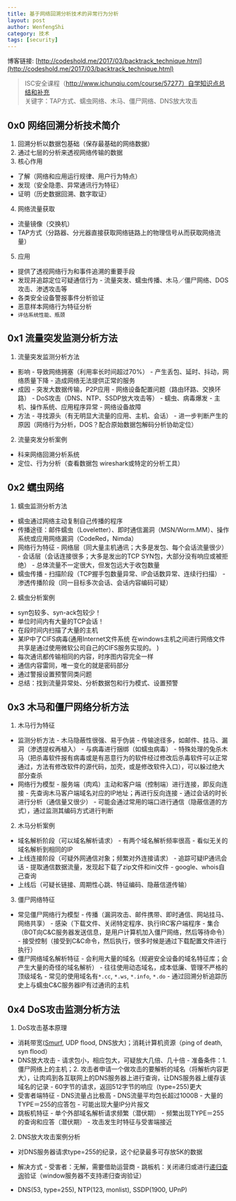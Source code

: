 ```yaml
---
title: 基于网络回溯分析技术的异常行为分析
layout: post
author: WenfengShi
category: 技术
tags: [security]
---
```

博客链接: [http://codeshold.me/2017/03/backtrack_technique.html](http://codeshold.me/2017/03/backtrack_technique.html)

> ISC安全课程（http://www.ichunqiu.com/course/57277）自学知识点总结和补充  
> 关键字：TAP方式、蠕虫网络、木马、僵尸网络、DNS放大攻击

## 0x0 网络回溯分析技术简介
1. 回溯分析以数据包基础（保存最基础的网络数据）
2. 通过七层的分析来透视网络传输的数据
3. 核心作用
- 了解（网络和应用运行规律、用户行为特点）
- 发现（安全隐患、异常通讯行为特征）
- 证明（历史数据回溯、数字取证）
4. 网络流量获取
- 流量镜像（交换机）
- TAP方式（分路器、分光器直接获取网络链路上的物理信号从而获取网络流量）
5. 应用
- 提供了透视网络行为和事件追溯的重要手段
- 发现并追踪定位可疑通信行为
        - 流量突发、蠕虫传播、木马／僵尸网络、DOS攻击、渗透攻击等
- 各类安全设备警报事件分析验证
- 恶意样本网络行为特征分析
- `评估系统性能、瓶颈`
        
## 0x1 流量突发监测分析方法
1. 流量突发监测分析方法
- 影响
        - 导致网络拥塞（利用率长时间超过70%）
        - 产生丢包、延时、抖动，网络质量下降
        - 造成网络无法提供正常的服务
- 成因
        - 突发大数据传输，P2P应用
        - 网络设备配置问题（路由环路、交换环路）
        - DoS攻击（DNS、NTP、SSDP放大攻击等）
        - 蠕虫、病毒爆发
        - 主机、操作系统、应用程序异常
        - 网络设备故障
- 方法
        - 寻找源头（有无明显大流量的应用、主机、会话）
        - 进一步判断产生的原因（网络行为分析，DOS？配合原始数据包解码分析协助定位）
2. 流量突发分析案例
- 科来网络回溯分析系统
- 定位、行为分析（查看数据包 wireshark或特定的分析工具）

## 0x2 蠕虫网络
1. 蠕虫监测分析方法
- 蠕虫通过网络主动复制自己传播的程序
- 传播途径：邮件蠕虫（Loveletter）、即时通信漏洞（MSN/Worm.MM）、操作系统或应用网络漏洞（CodeRed，Nimda）
- 网络行为特征
        - 网络层（同大量主机通讯；大多是发包、每个会话流量很少）
        - 会话层（会话连接很多；大多是发出的TCP SYN包，大部分没有响应或被拒绝）
        - 总体流量不一定很大，但发包远大于收包数量
- 蠕虫传播
        - 扫描阶段（TCP握手包数量异常、IP会话数异常、连续行扫描）
        - 渗透传播阶段（同一目标多次会话、会话内容编码可疑）

2. 蠕虫分析案例
- syn包较多、syn-ack包较少！
- 单位时间内有大量的TCP会话！
- 在段时间内扫描了大量的主机
- 某IP中了CIFS病毒(通用Internet文件系统 在windows主机之间进行网络文件共享是通过使用微软公司自己的CIFS服务实现的。
)
- 每次通讯都传输相同的内容，时序图内容完全一样
- 通信内容雷同，唯一变化的就是密码部分
- 通过警报设置预警同类问题
- 总结：找到流量异常处、分析数据包和行为模式、设置预警

## 0x3 木马和僵尸网络分析方法
1. 木马行为特征
- 监测分析方法
        - 木马隐蔽性很强、易于伪装
        - 传输途径多，如邮件、挂马、漏洞（渗透提权再植入）
        - 与病毒进行捆绑（如蠕虫病毒）
        - 特殊处理的兔杀木马（把杀毒软件报有病毒或是有恶意行为的软件经过修改后杀毒软件可以正常通过，方法有修改软件的源代码，加壳，或是修改软件入口），可以躲过绝大部分查杀
- 网络行为模型
        - 服务端（肉鸡）主动和客户端（控制端）进行连接，即反向连接
        - 先查询木马客户端域名对应的IP地址；再进行反向连接
        - 通过会话的时长进行分析（通信量又很少）
        - 可能会通过常用的端口进行通信（隐蔽信道的方式），通过监测其编码方式进行判断
2. 木马分析案例
- 域名解析阶段（可以域名解析请求）
        - 有两个域名解析频率很高
        - 看似无关的域名解析到相同的IP
- 上线连接阶段（可疑外网通信对象；频繁对外连接请求）
        - 追踪可疑IP通讯会话
        - 提取通信数据流量，发现起下载了zip文件和ini文件
        - google、whois自己查询
- 上线后（可疑长链接、周期性心跳、特征编码、隐蔽信道传输）
3. 僵尸网络特征
- 常见僵尸网络行为模型
        - 传播（漏洞攻击、邮件携带、即时通信、网站挂马、网络共享）
        - 感染（下载文件、关闭特定程序、执行IRC客户端程序
        - 集合（BOT向C&C服务器发送信息，是用户计算机加入僵尸网络，然后等待命令）
        - 接受控制（接受到C&C命令，然后执行，很多时候是通过下载配置文件进行执行）
- 僵尸网络域名解析特征
        - 会利用大量的域名（规避安全设备的域名特征库；会产生大量的奇怪的域名解析）
        - 往往使用动态域名，成本低廉、管理不严格的顶级域名
        - 常见的使用域名有`*.cc`, `*.ws`, `*.info`, `*.do`
        - 通过回溯分析追踪历史上与蠕虫C&C服务器IP有过通讯的主机
        
## 0x4 DoS攻击监测分析方法
1. DoS攻击基本原理
- 消耗带宽([Smurf][1], UDP flood, DNS放大)；消耗计算机资源（ping of death, syn flood）
- DNS放大攻击
        - 请求包小，相应包大，可疑放大几倍、几十倍
        - 准备条件：1. 僵尸网络上的主机；2. 攻击者申请一个做攻击的要解析的域名（将解析内容更大），让肉鸡到各互联网上的DNS服务器上进行查询，让DNS服务器上缓存该域名的记录
        - 60字节的请求，返回512字节的响应（type=255)更大
- 受害者端特征
        - DNS流量占比极高
        - DNS流量平均包长超过1000B
        - 大量的TYPE＝255的应答包
        - 可能出现大量IP分片报文
- 跳板机特征
        - 单个外部域名解析请求频繁（潜伏期）
        - 频繁出现TYPE＝255的查询和应答（潜伏期）
        - 攻击发生时特征与受害端接近
2. DNS放大攻击案例分析
- 对DNS服务器请求type=255的纪录，这个纪录最多可存放5K的数据
- 解决方式
        - 受害者：无解，需要借助运营商
        - 跳板机：关闭递归或进行[递归查询][2]验证（window服务器不支持递归查询验证）
- DNS(53, type=255), NTP(123, monlist), SSDP(1900, UPnP)
        


  [1]: http://blog.csdn.net/wdkirchhoff/article/details/45560513
  [2]: http://blog.csdn.net/wuchuanpingstone/article/details/6720723
